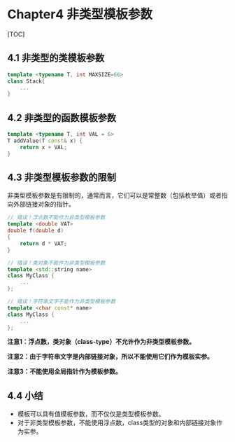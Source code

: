 # Chapter4 非类型模板参数

[TOC]



## 4.1 非类型的类模板参数

```c++
template <typename T, int MAXSIZE=66>
class Stack{
    ...
}
```



## 4.2 非类型的函数模板参数

```c++
template <typename T, int VAL = 6>
T addValue(T const& x) {
    return x + VAL;
}
```



## 4.3 非类型模板参数的限制

非类型模板参数是有限制的，通常而言，它们可以是常整数（包括枚举值）或者指向外部链接对象的指针。

```c++
// 错误！浮点数不能作为非类型模板参数
template <double VAT>
double f(double d)
{
    return d * VAT;
}

// 错误！类对象不能作为非类型模板参数
template <std::string name>
class MyClass {
    ...
};

// 错误！字符串文字不能作为非类型模板参数
template <char const* name>
class MyClass {
    ...
};
```

**注意1：浮点数，类对象（class-type）不允许作为非类型模板参数。**

**注意2：由于字符串文字是内部链接对象，所以不能使用它们作为模板实参。**

**注意3：不能使用全局指针作为模板参数。**



## 4.4 小结

- 模板可以具有值模板参数，而不仅仅是类型模板参数。
- 对于非类型模板参数，不能使用浮点数，class类型的对象和内部链接对象作为实参。
